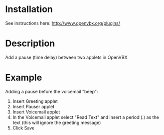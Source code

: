 # Installation
See instructions here: http://www.openvbx.org/plugins/

# Description
Add a pause (time delay) between two applets in OpenVBX

# Example
Adding a pause before the voicemail "beep":
1. Insert Greeting applet
1. Insert Pauser applet
1. Insert Voicemail applet
1. In the Voicemail applet select "Read Text" and insert a period (.) as the text (this will ignore the greeting message)
1. Click Save